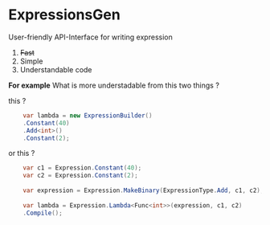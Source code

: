 # ExpressionsGen
User-friendly API-Interface for writing expression

 1. ~~Fast~~
 2. Simple
 3. Understandable code
 
 **For example**
 What is more understadable from this two things ?
 
 this ?
 
```csharp
    var lambda = new ExpressionBuilder()
    .Constant(40)
    .Add<int>()
    .Constant(2);
```
    
or this ?

```csharp
    var c1 = Expression.Constant(40);
    var c2 = Expression.Constant(2);
    
    var expression = Expression.MakeBinary(ExpressionType.Add, c1, c2);
    
    var lambda = Expression.Lambda<Func<int>>(expression, c1, c2)
    .Compile();
```
